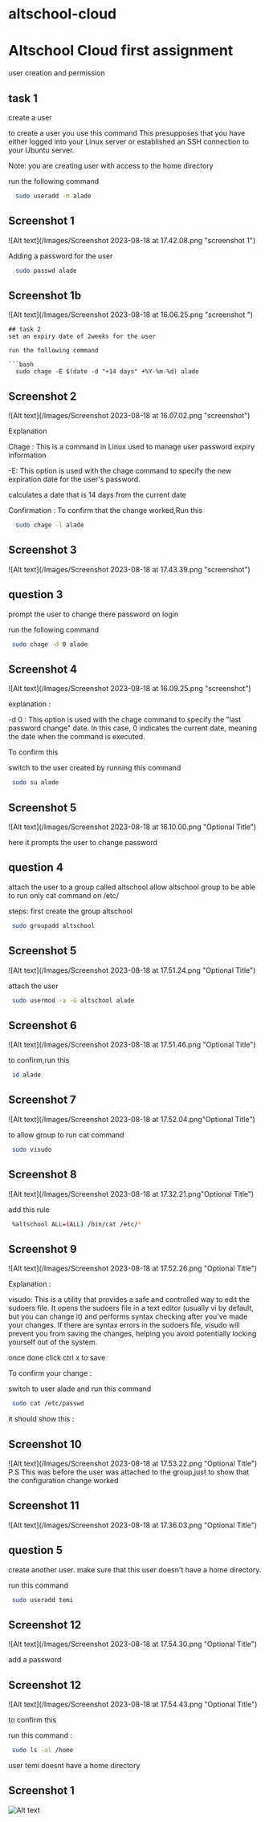 # altschool-cloud


# Altschool Cloud first assignment

user creation and permission




## task 1

create a user

to create a user you use this command
This presupposes that you have either logged into your Linux server or established an SSH connection to your Ubuntu server.


Note: you are creating user with access to the home directory





 run the following command

```bash
  sudo useradd -m alade
```


## Screenshot 1

![Alt text](/Images/Screenshot 2023-08-18 at 17.42.08.png "screenshot 1")


Adding a password for the user


```bash
  sudo passwd alade
```

## Screenshot 1b

![Alt text](/Images/Screenshot 2023-08-18 at 16.06.25.png "screenshot ")


```
## task 2
set an expiry date of 2weeks for the user

run the following command

```bash
  sudo chage -E $(date -d "+14 days" +%Y-%m-%d) alade
```

## Screenshot 2

![Alt text](/Images/Screenshot 2023-08-18 at 16.07.02.png "screenshot")

Explanation

Chage : This is a command in Linux used to manage user password expiry information

-E: This option is used with the chage command to specify the new expiration date for the user's password.

calculates a date that is 14 days from the current date

Confirmation :
To confirm that the change worked,Run this

```bash
  sudo chage -l alade
```

## Screenshot 3

![Alt text](/Images/Screenshot 2023-08-18 at 17.43.39.png "screenshot")

## question 3

prompt the user to change there password on login

run the following command

```bash
 sudo chage -d 0 alade

```

## Screenshot 4

![Alt text](/Images/Screenshot 2023-08-18 at 16.09.25.png "screenshot")

explanation :

-d 0 : This option is used with the chage command to specify the "last password change" date. In this case, 0 indicates the current date, meaning the date when the command is executed.

To confirm this

switch to the user created by running this command

```bash
 sudo su alade

```

## Screenshot 5

![Alt text](/Images/Screenshot 2023-08-18 at 16.10.00.png "Optional Title")

here it prompts the user to change password
## question 4

attach the user to a group called altschool
allow altschool group to be able to run only cat command on /etc/

steps:
first create the group altschool

```bash
 sudo groupadd altschool

```
## Screenshot 5

![Alt text](/Images/Screenshot 2023-08-18 at 17.51.24.png "Optional Title")

attach the user

```bash
 sudo usermod -a -G altschool alade

```

## Screenshot 6

![Alt text](/Images/Screenshot 2023-08-18 at 17.51.46.png "Optional Title")

to confirm,run this

```bash
 id alade

```

## Screenshot 7

![Alt text](/Images/Screenshot 2023-08-18 at 17.52.04.png"Optional Title")

to allow group to run cat command

```bash
 sudo visudo

```
## Screenshot 8

![Alt text](/Images/Screenshot 2023-08-18 at 17.32.21.png"Optional Title")

add this rule

```bash
 %altschool ALL=(ALL) /bin/cat /etc/*


```

## Screenshot 9

![Alt text](/Images/Screenshot 2023-08-18 at 17.52.26.png "Optional Title")

Explanation :

visudo: This is a utility that provides a safe and controlled way to edit the sudoers file. It opens the sudoers file in a text editor (usually vi by default, but you can change it) and performs syntax checking after you've made your changes. If there are syntax errors in the sudoers file, visudo will prevent you from saving the changes, helping you avoid potentially locking yourself out of the system.

once done click ctrl x to save

To confirm your change :

switch to user alade and run this command

```bash
 sudo cat /etc/passwd

```

it should show this :

## Screenshot 10

![Alt text](/Images/Screenshot 2023-08-18 at 17.53.22.png "Optional Title")
P.S
This was before the user was attached to the group,just to show that the configuration change worked

## Screenshot 11

![Alt text](/Images/Screenshot 2023-08-18 at 17.36.03.png "Optional Title")





## question 5

create another user. make sure that this user doesn't have a home directory.

run this command

```bash
 sudo useradd temi

```

## Screenshot 12

![Alt text](/Images/Screenshot 2023-08-18 at 17.54.30.png "Optional Title")

add a password

## Screenshot 12

![Alt text](/Images/Screenshot 2023-08-18 at 17.54.43.png "Optional Title")

to confirm this

run this command :

```bash
 sudo ls -al /home

```

user temi doesnt have a home directory

## Screenshot 1

![Alt text](/relative/path/to/img.jpg?raw=true "Optional Title")